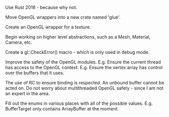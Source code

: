 Use Rust 2018 - because why not.

Move OpenGL wrappers into a new crate named 'glue'.

Create an OpenGL wrapper for a texture.

Begin working on higher level abstractions, such as a Mesh, Material, Camera, etc.

Create a gl::CheckError() macro - which is only used in debug mode.

Improve the safety of the OpenGL modules.
E.g. Ensure the current thread has access to the OpenGL context.
E.g. Ensure the vertex array has control over the buffers that it uses.

The use of RC to ensure binding is respected. An unbound buffer cannot be acted on.
Do not worry about multithreaded OpenGL safety - since I am not an expert in the area.

Fill out the enums in various places with all of the possible values.
E.g. BufferTarget only contains ArrayBuffer at the moment.
